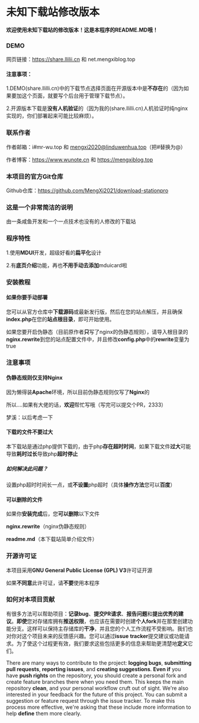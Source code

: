 # 未知下载站修改版本

**欢迎使用未知下载站的修改版本！这是本程序的README.MD哦！**

### DEMO

网页链接：https://share.llilii.cn 和 net.mengxiblog.top

#### 注意事项：

1.DEMO(share.llilli.cn)中的下载节点选择页面在开源版本中是**不存在**的（因为如果要加这个页面，就要写个后台用于管理下载节点）。

2.开源版本下载是**没有人机验证**的（因为我的(share.llilli.cn)人机验证时纯nginx实现的，你们部署起来可能比较麻烦）。

### 联系作者

作者邮箱：i#mr-wu.top 和 mengxi2020@linduwenhua.top（把#替换为@）

作者博客：https://www.wunote.cn 和 https://mengxiblog.top

### 本项目的官方Git仓库

Github仓库：https://github.com/MengXi2021/download-stationpro

### 这是一个非常简洁的说明

由一条咸鱼开发和一个一点技术也没有的人修改的下载站

### 程序特性

1.使用**MDUI**开发，超级好看的**扁平化**设计

2.有**底页介绍**功能，再也**不用手动去添加**mduicard啦

### 安装教程

#### 如果你要手动部署

您可以从官方仓库中**下载源码**或最新发行版，然后在您的站点解压，并且确保**index.php**在您的**站点根目录**，即可开始使用。

如果您要开启伪静态（目前原作者**只**写了nginx的伪静态规则），请导入根目录的**nginx.rewrite**到您的站点配置文件中，并且修改**config.php**中的**rewrite**变量为true

### 注意事项

#### 伪静态规则仅支持Nginx

因为懒得装**Apache**环境，所以目前伪静态规则仅写了**Nginx**的

所以....如果有大佬的话，**欢迎**帮忙写哦（写完可以提交个PR，2333）

梦溪：以后考虑一下

#### 下载的文件不要过大

本下载站是通过php提供下载的，由于php**存在超时时间**，如果下载文件**过大**可能导致**耗时过长**导致php**超时停止**

##### 如何解决此问题？

设置php超时时间长一点，或**不设置**php超时（具体**操作方法**您可以**百度**）

#### 可以删除的文件

如果你**安装完成**后，您**可以删除**以下文件

**nginx.rewrite**（nginx伪静态规则）

**readme.md**（本下载站简单介绍文件）

### 开源许可证

本项目采用**GNU General Public License (GPL) V3**许可证开源

如果**不同意**此许可证，请**不要**使用本程序

### 如何对本项目贡献

有很多方法可以帮助项目：**记录bug**、**提交PR请求**、**报告问题**和**提出优秀的建议**。**即使**您对存储库拥有**推送权限**，也应该在需要时创建**个人fork**并在那里创建功能分支。这样可以保持主存储库的**干净**，并且您的个人工作流程不受影响。我们也对你对这个项目未来的反馈感兴趣。您可以通过**issue** **tracker**提交建议或功能请求。为了使这个过程更有效，我们要求这些包括更多的信息来帮助更清楚地**定义**它们。

There are many ways to contribute to the project: **logging bugs**, **submitting pull requests**, **reporting issues**, and **creating suggestions**. **Even if** you have **push rights** on the repository, you should create a personal fork and create feature branches there when you need them. This keeps the main repository **clean**, and your personal workflow cruft out of sight. We're also interested in your feedback for the future of this project. You can submit a suggestion or feature request through the issue tracker. To make this process more effective, we're asking that these include more information to help **define** them more clearly.
